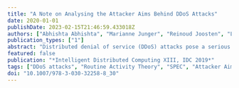 ```yaml
---
title: "A Note on Analysing the Attacker Aims Behind DDoS Attacks"
date: 2020-01-01
publishDate: 2023-02-15T21:46:59.433018Z
authors: ["Abhishta Abhishta", "Marianne Junger", "Reinoud Joosten", "Lambert J.M. Nieuwenhuis"]
publication_types: ["1"]
abstract: "Distributed denial of service (DDoS) attacks pose a serious threat to the availability of online resources. In this paper, we analyse the attacker aims for the use of DDoS attacks. We propose a model that can be used to evaluate news articles for determining probable aims of attackers. Thereafter, we apply this model to evaluate 27 distinct attack events from 2016. We make use of a DDoS specific longitudinal news database to select these attack events. We find the proposed model useful in analysing attack aims. We also find that in some cases attackers might target a web infrastructure just because it is virtually invincible."
featured: false
publication: "*Intelligent Distributed Computing XIII, IDC 2019*"
tags: ["DDoS attacks", "Routine Activity Theory", "SPEC", "Attacker Aims", "Cybersecurity"]
doi: "10.1007/978-3-030-32258-8_30"
---
```



